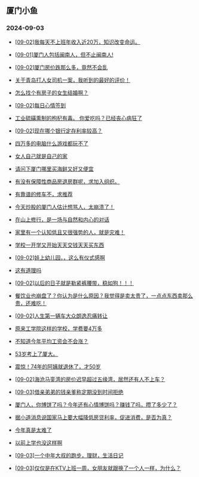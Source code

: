 ## 厦门小鱼 
### 2024-09-03

+ [[09-02]我每天不上班年收入近20万，知识改变命运。](http://bbs.xmfish.com/read-htm-tid-18238868.html)

+ [[09-01]厦门人包括闽南人，但不止闽南人!](http://bbs.xmfish.com/read-htm-tid-18238779.html)

+ [[09-02]厦门房价跌那么多，竟然不会乱](http://bbs.xmfish.com/read-htm-tid-18238862.html)

+ [关于青岛打人女司机一案，我听到的最好的评价！](http://bbs.xmfish.com/read-htm-tid-18238815.html)

+ [怎么找个有房子的女生结婚啊？](http://bbs.xmfish.com/read-htm-tid-18238784.html)

+ [[09-02]每日心情签到](http://bbs.xmfish.com/read-htm-tid-18238757.html)

+ [工业硫磺熏制的枸杞有毒。 你爱吃吗？已经丧心病狂了](http://bbs.xmfish.com/read-htm-tid-18238812.html)

+ [[09-02]现在哪个银行定存利率较高？](http://bbs.xmfish.com/read-htm-tid-18238911.html)

+ [四万多的电脑什么游戏都玩不了](http://bbs.xmfish.com/read-htm-tid-18239026.html)

+ [女人自己就是自己的家](http://bbs.xmfish.com/read-htm-tid-18238967.html)

+ [请问下厦门哪里买海鲜又好又便宜](http://bbs.xmfish.com/read-htm-tid-18238952.html)

+ [有没有保障性商品房退房群呢，求加入组织。](http://bbs.xmfish.com/read-htm-tid-18239034.html)

+ [有靠谱的修车不，求推荐](http://bbs.xmfish.com/read-htm-tid-18238973.html)

+ [今天炒股的厦门人估计想骂人，太崩溃了！](http://bbs.xmfish.com/read-htm-tid-18239109.html)

+ [在山上修行，是一场与自然和内心的对话](http://bbs.xmfish.com/read-htm-tid-18238853.html)

+ [家里有一个认知低且又很强势的人，就是灾难！](http://bbs.xmfish.com/read-htm-tid-18239087.html)

+ [学校一开学又开始天天交钱天天买东西](http://bbs.xmfish.com/read-htm-tid-18239138.html)

+ [[09-02]娃上幼儿园，，这么有仪式感啊](http://bbs.xmfish.com/read-htm-tid-18238935.html)

+ [这有道理吗](http://bbs.xmfish.com/read-htm-tid-18238927.html)

+ [[09-02]以后的日子就是勒紧裤腰带，稳如狗！！！](http://bbs.xmfish.com/read-htm-tid-18239031.html)

+ [餐饮业也崩盘了？你认为是什么原因？我觉得是卖太贵了，一点点东西卖那么贵，还难吃！](http://bbs.xmfish.com/read-htm-tid-18239114.html)

+ [[09-02]人生第一辆车大众朗逸忍痛转让](http://bbs.xmfish.com/read-htm-tid-18239007.html)

+ [原来工学院这样的学校，学费要4万多](http://bbs.xmfish.com/read-htm-tid-18239295.html)

+ [不知道今年平均工资会不会涨？](http://bbs.xmfish.com/read-htm-tid-18239014.html)

+ [53岁考上了厦大。](http://bbs.xmfish.com/read-htm-tid-18239170.html)

+ [震惊！74年的阿姨就退休了，才50岁](http://bbs.xmfish.com/read-htm-tid-18239339.html)

+ [[09-02]海沧马銮湾的房价迟早超过五缘湾，居然还有人不上车？](http://bbs.xmfish.com/read-htm-tid-18239080.html)

+ [[09-03]借亲弟弟的钱亲爹称定期没到时间拒绝](http://bbs.xmfish.com/read-htm-tid-18239203.html)

+ [厦门人，你博饼了吗？今年还有心情博饼吗？赚钱了吗，攒了多少了？](http://bbs.xmfish.com/read-htm-tid-18239110.html)

+ [据小道消息说国家马上要大幅降低房贷利率，促进消费，是否为真？](http://bbs.xmfish.com/read-htm-tid-18239248.html)

+ [今年真是太难了](http://bbs.xmfish.com/read-htm-tid-18239346.html)

+ [以前上学也没这样啊](http://bbs.xmfish.com/read-htm-tid-18239313.html)

+ [[09-03]一个中年大叔的跑步，理财，生活日记](http://bbs.xmfish.com/read-htm-tid-18239253.html)

+ [[09-03]仅仅是在KTV上班一周，女朋友就跟换了一个人一样，为什么？](http://bbs.xmfish.com/read-htm-tid-18239403.html)

